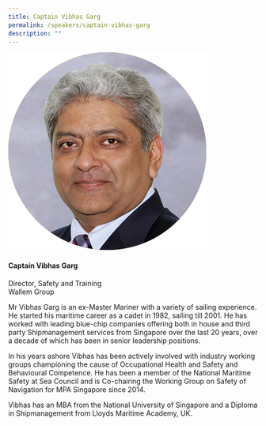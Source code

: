 ```yaml
---
title: Captain Vibhas Garg
permalink: /speakers/captain-vibhas-garg
description: ""
---
```

<div class="row">
<div class="col is-3"><img src="/images/Speakers/Vibhas Garg.png" /></div>
<div class="col is-9 speaker-details">
<h4>Captain Vibhas Garg</h4>
<p>Director, Safety and Training<br />Wallem Group</p>
<p>Mr Vibhas Garg is an ex-Master Mariner with a variety of sailing experience. He started his maritime career as a cadet in 1982, sailing till 2001. He has worked with leading blue-chip companies offering both in house and third party Shipmanagement services from Singapore over the last 20 years, over a decade of which has been in senior leadership positions.</p>
<p>In his years ashore Vibhas has been actively involved with industry working groups championing the cause of Occupational Health and Safety and Behavioural Competence. He has been a member of the National Maritime Safety at Sea Council and is Co-chairing the Working Group on Safety of Navigation for MPA Singapore since 2014.</p>
<p>Vibhas has an MBA from the National University of Singapore and a Diploma in Shipmanagement from Lloyds Maritime Academy, UK.</p>
</div>
</div>